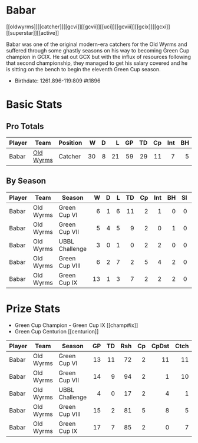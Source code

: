 # Babar

[[oldwyrms]][[catcher]][[gcvi]][[gcvii]][[uci]][[gcviii]][[gcix]][[gcxi]][[superstar]][[active]]

Babar was one of the original modern-era catchers for the Old Wyrms and suffered through some ghastly seasons on his way to becoming Green Cup champion in GCIX. He sat out GCX but with the influx of resources following that second championship, they managed to get his salary covered and he is sitting on the bench to begin the eleventh Green Cup season.

* Birthdate: 1261.896-119:809 #t1896

# Basic Stats

## Pro Totals

| Player           | Team        | Position      | W | D | L | GP | TD | Cp | Int | BH | SI | Ki | MVP | SPP |
|------------------|-------------|---------------|--:|--:|--:|---:|---:|---:|----:|---:|---:|---:|----:|----:|
| Babar  | [Old Wyrms](../teams/oldwyrms) | Catcher  |   30 |    8 |   21 |   59 |   29 |   11 |    7 |    5 |    0 |    0 |    3 |  137 |



## By Season

| Player | Team         | Season          | W | D | L | TD | Cp | Int | BH | SI | Ki | MVP | SPP |
|--------|--------------|-----------------|--:|--:|--:|---:|---:|----:|---:|---:|---:|----:|----:|
| Babar  | Old Wyrms | Green Cup VI   |    6 |    1 |    6 |   11 |    2 |    1 |    0 |    0 |    0 |    0 |   37 |
| Babar  | Old Wyrms | Green Cup VII  |    5 |    4 |    5 |    9 |    2 |    0 |    1 |    0 |    0 |    2 |   41 |
| Babar  | Old Wyrms | UBBL Challenge |    3 |    0 |    1 |    0 |    2 |    2 |    0 |    0 |    0 |    0 |    6 |
| Babar  | Old Wyrms | Green Cup VIII |    6 |    2 |    7 |    2 |    5 |    4 |    2 |    0 |    0 |    1 |   28 |
| Babar  | Old Wyrms | Green Cup IX   |   13 |    1 |    3 |    7 |    2 |    2 |    2 |    0 |    0 |    0 |   31 |

# Prize Stats

* Green Cup Champion - Green Cup IX [[champ#ix]]
* Green Cup Centurion [[centurion]]

| Player | Team         | Season          | GP | TD | Rsh | Cp | CpDst | Ctch | Int | Cas | Blk | Sck | MVP | SPP |
|--------|--------------|-----------------|---:|---:|----:|---:|------:|-----:|----:|----:|----:|----:|----:|----:|
| Babar  | Old Wyrms | Green Cup VI   | 13 |   11 |   72 |    2 |    11 |   11 |    1 |    0 |   20 |    4 |    0 |   37 |
| Babar  | Old Wyrms | Green Cup VII  | 14 |    9 |   94 |    2 |     1 |   10 |    0 |    1 |   16 |    1 |    2 |   41 |
| Babar  | Old Wyrms | UBBL Challenge |  4 |    0 |   17 |    2 |     4 |    1 |    2 |    0 |   14 |    3 |    0 |    6 |
| Babar  | Old Wyrms | Green Cup VIII | 15 |    2 |   81 |    5 |     8 |    5 |    4 |    2 |   34 |    2 |    1 |   28 |
| Babar  | Old Wyrms | Green Cup IX   | 17 |    7 |   85 |    2 |     0 |    7 |    2 |    2 |   44 |    6 |    0 |   31 |
